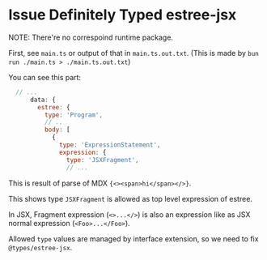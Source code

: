 # Issue Definitely Typed estree-jsx

NOTE: There're no correspoind runtime package.

First, see `main.ts` or output of that in `main.ts.out.txt`. (This is made by `bun run ./main.ts > ./main.ts.out.txt`)

You can see this part:

```js
  // ...
      data: {
        estree: {
          type: 'Program',
          // ..
          body: [
            {
              type: 'ExpressionStatement',
              expression: {
                type: 'JSXFragment',
                // ...
```

This is result of parse of MDX `{<><span>hi</span></>}`.

This shows type `JSXFragment` is allowed as top level expression of estree.

In JSX, Fragment expression (`<>...</>`) is also an expression like as JSX normal expression (`<Foo>...</Foo>`).

Allowed `type` values are managed by interface extension, so we need to fix `@types/estree-jsx`.
